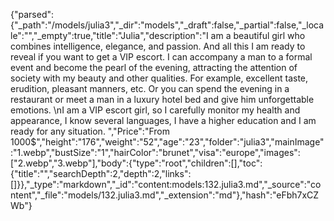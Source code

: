 {"parsed":{"_path":"/models/julia3","_dir":"models","_draft":false,"_partial":false,"_locale":"","_empty":true,"title":"Julia","description":"I am a beautiful girl who combines intelligence, elegance, and passion. And all this I am ready to reveal if you want to get a VIP escort. I can accompany a man to a formal event and become the pearl of the evening, attracting the attention of society with my beauty and other qualities. For example, excellent taste, erudition, pleasant manners, etc. Or you can spend the evening in a restaurant or meet a man in a luxury hotel bed and give him unforgettable emotions. \nI am a VIP escort girl, so I carefully monitor my health and appearance, I know several languages, I have a higher education and I am ready for any situation. ","Price":"From 1000$","height":"176","weight":"52","age":"23","folder":"julia3","mainImage":"1.webp","bustSize":"1","hairColor":"brunet","visa":"europe","images":["2.webp","3.webp"],"body":{"type":"root","children":[],"toc":{"title":"","searchDepth":2,"depth":2,"links":[]}},"_type":"markdown","_id":"content:models:132.julia3.md","_source":"content","_file":"models/132.julia3.md","_extension":"md"},"hash":"eFbh7xCZWb"}